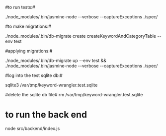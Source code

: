 #to run tests:#

./node_modules/.bin/jasmine-node --verbose --captureExceptions ./spec/

#to make migrations:#

./node_modules/.bin/db-migrate create createKeywordAndCategoryTable --env test

#applying migrations:#

./node_modules/.bin/db-migrate up --env test && \
./node_modules/.bin/jasmine-node --verbose --captureExceptions ./spec/

#log into the test sqlite db:#

sqlite3 /var/tmp/keyword-wrangler.test.sqlite

#delete the sqlite db file#
rm /var/tmp/keyword-wrangler.test.sqlite

# to run the back end #
node src/backend/index.js
